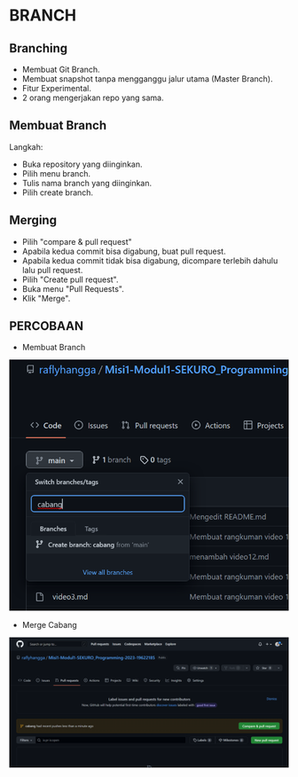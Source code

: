 # BRANCH

## Branching
- Membuat Git Branch.
- Membuat snapshot tanpa mengganggu jalur utama (Master Branch).
- Fitur Experimental.
- 2 orang mengerjakan repo yang sama.

## Membuat Branch
Langkah:
- Buka repository yang diinginkan.
- Pilih menu branch.
- Tulis nama branch yang diinginkan.
- Pilih create branch.

## Merging
- Pilih "compare & pull request"
- Apabila kedua commit bisa digabung, buat pull request.
- Apabila kedua commit tidak bisa digabung, dicompare terlebih dahulu lalu pull request.
- Pilih "Create pull request".
- Buka menu "Pull Requests".
- Klik "Merge".

## PERCOBAAN
- Membuat Branch

![Membuat Cabang](Screenshot\buat_cabang.png)

- Merge Cabang

![Merging Cabang](Screenshot\merge.png)